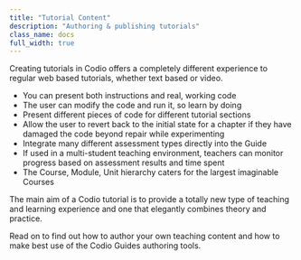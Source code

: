 ```yaml
---
title: "Tutorial Content"
description: "Authoring & publishing tutorials"
class_name: docs
full_width: true
---
```


Creating tutorials in Codio offers a completely different experience to regular web based tutorials, whether text based or video.

- You can present both instructions and real, working code
- The user can modify the code and run it, so learn by doing
- Present different pieces of code for different tutorial sections
- Allow the user to revert back to the initial state for a chapter if they have damaged the code beyond repair while experimenting
- Integrate many different assessment types directly into the Guide
- If used in a multi-student teaching environment, teachers can monitor progress based on assessment results and time spent
- The Course, Module, Unit hierarchy caters for the largest imaginable Courses

The main aim of a Codio tutorial is to provide a totally new type of teaching and learning experience and one that elegantly combines theory and practice.

Read on to find out how to author your own teaching content and how to make best use of the Codio Guides authoring tools.

